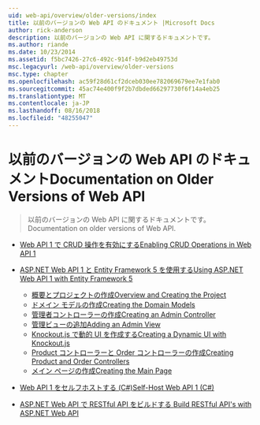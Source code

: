 ```yaml
---
uid: web-api/overview/older-versions/index
title: 以前のバージョンの Web API のドキュメント |Microsoft Docs
author: rick-anderson
description: 以前のバージョンの Web API に関するドキュメントです。
ms.author: riande
ms.date: 10/23/2014
ms.assetid: f5bc7426-27c6-492c-914f-b9d2eb49753d
msc.legacyurl: /web-api/overview/older-versions
msc.type: chapter
ms.openlocfilehash: ac59f28d61cf2dceb030ee782069679ee7e1fab0
ms.sourcegitcommit: 45ac74e400f9f2b7dbded66297730f6f14a4eb25
ms.translationtype: MT
ms.contentlocale: ja-JP
ms.lasthandoff: 08/16/2018
ms.locfileid: "48255047"
---
```

<a name="documentation-on-older-versions-of-web-api"></a><span data-ttu-id="06c26-103">以前のバージョンの Web API のドキュメント</span><span class="sxs-lookup"><span data-stu-id="06c26-103">Documentation on Older Versions of Web API</span></span>
====================
> <span data-ttu-id="06c26-104">以前のバージョンの Web API に関するドキュメントです。</span><span class="sxs-lookup"><span data-stu-id="06c26-104">Documentation on older versions of Web API.</span></span>


- [<span data-ttu-id="06c26-105">Web API 1 で CRUD 操作を有効にする</span><span class="sxs-lookup"><span data-stu-id="06c26-105">Enabling CRUD Operations in Web API 1</span></span>](creating-a-web-api-that-supports-crud-operations.md)
- [<span data-ttu-id="06c26-106">ASP.NET Web API 1 と Entity Framework 5 を使用する</span><span class="sxs-lookup"><span data-stu-id="06c26-106">Using ASP.NET Web API 1 with Entity Framework 5</span></span>](using-web-api-1-with-entity-framework-5/index.md)

    - [<span data-ttu-id="06c26-107">概要とプロジェクトの作成</span><span class="sxs-lookup"><span data-stu-id="06c26-107">Overview and Creating the Project</span></span>](using-web-api-1-with-entity-framework-5/using-web-api-with-entity-framework-part-1.md)
    - [<span data-ttu-id="06c26-108">ドメイン モデルの作成</span><span class="sxs-lookup"><span data-stu-id="06c26-108">Creating the Domain Models</span></span>](using-web-api-1-with-entity-framework-5/using-web-api-with-entity-framework-part-2.md)
    - [<span data-ttu-id="06c26-109">管理者コントローラーの作成</span><span class="sxs-lookup"><span data-stu-id="06c26-109">Creating an Admin Controller</span></span>](using-web-api-1-with-entity-framework-5/using-web-api-with-entity-framework-part-3.md)
    - [<span data-ttu-id="06c26-110">管理ビューの追加</span><span class="sxs-lookup"><span data-stu-id="06c26-110">Adding an Admin View</span></span>](using-web-api-1-with-entity-framework-5/using-web-api-with-entity-framework-part-4.md)
    - [<span data-ttu-id="06c26-111">Knockout.js で動的 UI を作成する</span><span class="sxs-lookup"><span data-stu-id="06c26-111">Creating a Dynamic UI with Knockout.js</span></span>](using-web-api-1-with-entity-framework-5/using-web-api-with-entity-framework-part-5.md)
    - [<span data-ttu-id="06c26-112">Product コントローラーと Order コントローラーの作成</span><span class="sxs-lookup"><span data-stu-id="06c26-112">Creating Product and Order Controllers</span></span>](using-web-api-1-with-entity-framework-5/using-web-api-with-entity-framework-part-6.md)
    - [<span data-ttu-id="06c26-113">メイン ページの作成</span><span class="sxs-lookup"><span data-stu-id="06c26-113">Creating the Main Page</span></span>](using-web-api-1-with-entity-framework-5/using-web-api-with-entity-framework-part-7.md)
- [<span data-ttu-id="06c26-114">Web API 1 をセルフホストする (C#)</span><span class="sxs-lookup"><span data-stu-id="06c26-114">Self-Host Web API 1 (C#)</span></span>](self-host-a-web-api.md)
- [<span data-ttu-id="06c26-115">ASP.NET Web API で RESTful API をビルドする </span><span class="sxs-lookup"><span data-stu-id="06c26-115">Build RESTful API's with ASP.NET Web API</span></span>](build-restful-apis-with-aspnet-web-api.md)
